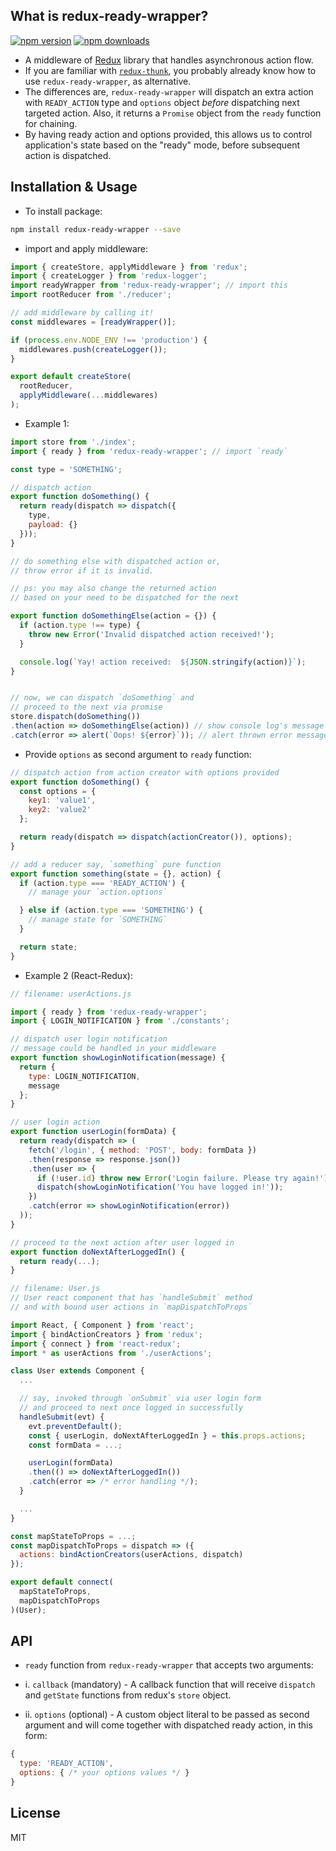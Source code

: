 ## What is redux-ready-wrapper?
[![npm version](https://img.shields.io/npm/v/redux-ready-wrapper.svg?style=flat)](https://www.npmjs.com/package/redux-ready-wrapper)
[![npm downloads](https://img.shields.io/npm/dm/redux-ready-wrapper.svg?style=flat)](https://www.npmjs.com/package/redux-ready-wrapper)

- A middleware of [Redux](http://redux.js.org/docs/introduction/) library that handles asynchronous action flow.
- If you are familiar with [`redux-thunk`](https://github.com/gaearon/redux-thunk), you probably already know how to use `redux-ready-wrapper`, as alternative.
- The differences are, `redux-ready-wrapper` will dispatch an extra action with `READY_ACTION` type and `options` object *before* dispatching next targeted action. Also, it returns a `Promise` object from the `ready` function for chaining.
- By having ready action and options provided, this allows us to control application's state based on the "ready" mode, before subsequent action is dispatched.

## Installation & Usage
- To install package:

```sh
npm install redux-ready-wrapper --save
```

- import and apply middleware:

```js
import { createStore, applyMiddleware } from 'redux';
import { createLogger } from 'redux-logger';
import readyWrapper from 'redux-ready-wrapper'; // import this
import rootReducer from './reducer';

// add middleware by calling it!
const middlewares = [readyWrapper()];

if (process.env.NODE_ENV !== 'production') {
  middlewares.push(createLogger());
}

export default createStore(
  rootReducer,
  applyMiddleware(...middlewares)
);
```

- Example 1:

```js
import store from './index';
import { ready } from 'redux-ready-wrapper'; // import `ready`

const type = 'SOMETHING';

// dispatch action
export function doSomething() {
  return ready(dispatch => dispatch({
    type,
    payload: {}
  }));
}

// do something else with dispatched action or,
// throw error if it is invalid.

// ps: you may also change the returned action
// based on your need to be dispatched for the next

export function doSomethingElse(action = {}) {
  if (action.type !== type) {
    throw new Error('Invalid dispatched action received!');
  }

  console.log(`Yay! action received:  ${JSON.stringify(action)}`);
}


// now, we can dispatch `doSomething` and
// proceed to the next via promise
store.dispatch(doSomething())
.then(action => doSomethingElse(action)) // show console log's message when invoked
.catch(error => alert(`Oops! ${error}`)); // alert thrown error message if failed
```
- Provide `options` as second argument to `ready` function:

```js
// dispatch action from action creator with options provided
export function doSomething() {
  const options = {
    key1: 'value1',
    key2: 'value2'
  };

  return ready(dispatch => dispatch(actionCreator()), options);
}

// add a reducer say, `something` pure function
export function something(state = {}, action) {
  if (action.type === 'READY_ACTION') {
    // manage your `action.options`

  } else if (action.type === 'SOMETHING') {
    // manage state for `SOMETHING`
  }

  return state;
}
```
- Example 2 (React-Redux):

```js
// filename: userActions.js

import { ready } from 'redux-ready-wrapper';
import { LOGIN_NOTIFICATION } from './constants';

// dispatch user login notification
// message could be handled in your middleware
export function showLoginNotification(message) {
  return {
    type: LOGIN_NOTIFICATION,
    message
  };
}

// user login action
export function userLogin(formData) {
  return ready(dispatch => (
    fetch('/login', { method: 'POST', body: formData })
    .then(response => response.json())
    .then(user => {
      if (!user.id) throw new Error('Login failure. Please try again!');
      dispatch(showLoginNotification('You have logged in!'));
    })
    .catch(error => showLoginNotification(error))
  ));
}

// proceed to the next action after user logged in
export function doNextAfterLoggedIn() {
  return ready(...);
}
```

```js
// filename: User.js
// User react component that has `handleSubmit` method
// and with bound user actions in `mapDispatchToProps`

import React, { Component } from 'react';
import { bindActionCreators } from 'redux';
import { connect } from 'react-redux';
import * as userActions from './userActions';

class User extends Component {
  ...

  // say, invoked through `onSubmit` via user login form
  // and proceed to next once logged in successfully
  handleSubmit(evt) {
    evt.preventDefault();
    const { userLogin, doNextAfterLoggedIn } = this.props.actions;
    const formData = ...;

    userLogin(formData)
    .then(() => doNextAfterLoggedIn())
    .catch(error => /* error handling */);
  }

  ...
}

const mapStateToProps = ...;
const mapDispatchToProps = dispatch => ({
  actions: bindActionCreators(userActions, dispatch)
});

export default connect(
  mapStateToProps,
  mapDispatchToProps
)(User);
```

## API
- `ready` function from `redux-ready-wrapper` that accepts two arguments:

- i. `callback` (mandatory) - A callback function that will receive `dispatch` and `getState` functions from redux's `store` object.

- ii. `options` (optional) - A custom object literal to be passed as second argument and will come together with dispatched ready action, in this form:

```js
{
  type: 'READY_ACTION',
  options: { /* your options values */ }
}
```

## License
MIT
